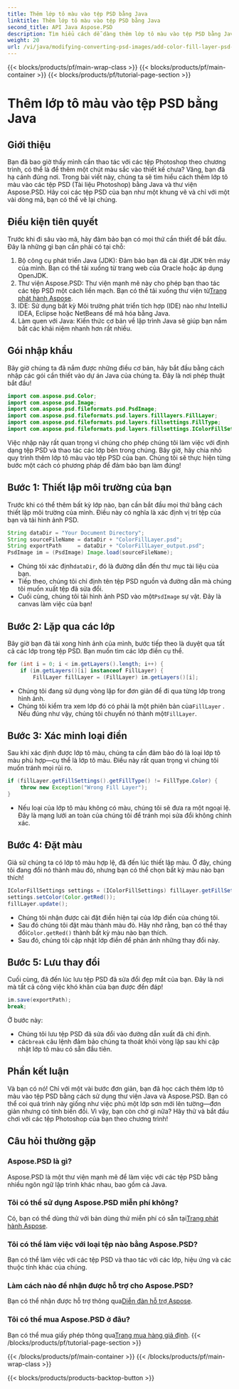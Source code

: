 ```yaml
---
title: Thêm lớp tô màu vào tệp PSD bằng Java
linktitle: Thêm lớp tô màu vào tệp PSD bằng Java
second_title: API Java Aspose.PSD
description: Tìm hiểu cách dễ dàng thêm lớp tô màu vào tệp PSD bằng Java và Aspose.PSD. Hãy làm theo hướng dẫn từng bước của chúng tôi để thiết kế nhanh hơn.
weight: 20
url: /vi/java/modifying-converting-psd-images/add-color-fill-layer-psd-files/
---
```


{{< blocks/products/pf/main-wrap-class >}}
{{< blocks/products/pf/main-container >}}
{{< blocks/products/pf/tutorial-page-section >}}

# Thêm lớp tô màu vào tệp PSD bằng Java

## Giới thiệu
Bạn đã bao giờ thấy mình cần thao tác với các tệp Photoshop theo chương trình, có thể là để thêm một chút màu sắc vào thiết kế chưa? Vâng, bạn đã hạ cánh đúng nơi. Trong bài viết này, chúng ta sẽ tìm hiểu cách thêm lớp tô màu vào các tệp PSD (Tài liệu Photoshop) bằng Java và thư viện Aspose.PSD. Hãy coi các tệp PSD của bạn như một khung vẽ và chỉ với một vài dòng mã, bạn có thể vẽ lại chúng.
## Điều kiện tiên quyết
Trước khi đi sâu vào mã, hãy đảm bảo bạn có mọi thứ cần thiết để bắt đầu. Đây là những gì bạn cần phải có tại chỗ:
1. Bộ công cụ phát triển Java (JDK): Đảm bảo bạn đã cài đặt JDK trên máy của mình. Bạn có thể tải xuống từ trang web của Oracle hoặc áp dụng OpenJDK.
2.  Thư viện Aspose.PSD: Thư viện mạnh mẽ này cho phép bạn thao tác các tệp PSD một cách liền mạch. Bạn có thể tải xuống thư viện từ[Trang phát hành Aspose](https://releases.aspose.com/psd/java/).
3. IDE: Sử dụng bất kỳ Môi trường phát triển tích hợp (IDE) nào như IntelliJ IDEA, Eclipse hoặc NetBeans để mã hóa bằng Java.
4. Làm quen với Java: Kiến thức cơ bản về lập trình Java sẽ giúp bạn nắm bắt các khái niệm nhanh hơn rất nhiều.
## Gói nhập khẩu
Bây giờ chúng ta đã nắm được những điều cơ bản, hãy bắt đầu bằng cách nhập các gói cần thiết vào dự án Java của chúng ta. Đây là nơi phép thuật bắt đầu! 
```java
import com.aspose.psd.Color;
import com.aspose.psd.Image;
import com.aspose.psd.fileformats.psd.PsdImage;
import com.aspose.psd.fileformats.psd.layers.filllayers.FillLayer;
import com.aspose.psd.fileformats.psd.layers.fillsettings.FillType;
import com.aspose.psd.fileformats.psd.layers.fillsettings.IColorFillSettings;
```
Việc nhập này rất quan trọng vì chúng cho phép chúng tôi làm việc với định dạng tệp PSD và thao tác các lớp bên trong chúng.
Bây giờ, hãy chia nhỏ quy trình thêm lớp tô màu vào tệp PSD của bạn. Chúng tôi sẽ thực hiện từng bước một cách có phương pháp để đảm bảo bạn làm đúng!
## Bước 1: Thiết lập môi trường của bạn
Trước khi có thể thêm bất kỳ lớp nào, bạn cần bắt đầu mọi thứ bằng cách thiết lập môi trường của mình. Điều này có nghĩa là xác định vị trí tệp của bạn và tải hình ảnh PSD. 
```java
String dataDir = "Your Document Directory";
String sourceFileName = dataDir + "ColorFillLayer.psd";
String exportPath     = dataDir + "ColorFillLayer_output.psd";
PsdImage im = (PsdImage) Image.load(sourceFileName);
```
-  Chúng tôi xác định`dataDir`, đó là đường dẫn đến thư mục tài liệu của bạn.
- Tiếp theo, chúng tôi chỉ định tên tệp PSD nguồn và đường dẫn mà chúng tôi muốn xuất tệp đã sửa đổi.
-  Cuối cùng, chúng tôi tải hình ảnh PSD vào một`PsdImage` sự vật. Đây là canvas làm việc của bạn!
## Bước 2: Lặp qua các lớp
Bây giờ bạn đã tải xong hình ảnh của mình, bước tiếp theo là duyệt qua tất cả các lớp trong tệp PSD. Bạn muốn tìm các lớp điền cụ thể.
```java
for (int i = 0; i < im.getLayers().length; i++) {
    if (im.getLayers()[i] instanceof FillLayer) {
        FillLayer fillLayer = (FillLayer) im.getLayers()[i];
```
- Chúng tôi đang sử dụng vòng lặp for đơn giản để đi qua từng lớp trong hình ảnh.
-  Chúng tôi kiểm tra xem lớp đó có phải là một phiên bản của`FillLayer` . Nếu đúng như vậy, chúng tôi chuyển nó thành một`FillLayer`.
## Bước 3: Xác minh loại điền
Sau khi xác định được lớp tô màu, chúng ta cần đảm bảo đó là loại lớp tô màu phù hợp—cụ thể là lớp tô màu. Điều này rất quan trọng vì chúng tôi muốn tránh mọi rủi ro.
```java
if (fillLayer.getFillSettings().getFillType() != FillType.Color) {
    throw new Exception("Wrong Fill Layer");
}
```
- Nếu loại của lớp tô màu không có màu, chúng tôi sẽ đưa ra một ngoại lệ. Đây là mạng lưới an toàn của chúng tôi để tránh mọi sửa đổi không chính xác.
## Bước 4: Đặt màu
Giả sử chúng ta có lớp tô màu hợp lệ, đã đến lúc thiết lập màu. Ở đây, chúng tôi đang đổi nó thành màu đỏ, nhưng bạn có thể chọn bất kỳ màu nào bạn thích!
```java
IColorFillSettings settings = (IColorFillSettings) fillLayer.getFillSettings();
settings.setColor(Color.getRed());
fillLayer.update();
```
- Chúng tôi nhận được cài đặt điền hiện tại của lớp điền của chúng tôi.
-  Sau đó chúng tôi đặt màu thành màu đỏ. Hãy nhớ rằng, bạn có thể thay đổi`Color.getRed()` thành bất kỳ màu nào bạn thích.
- Sau đó, chúng tôi cập nhật lớp điền để phản ánh những thay đổi này.
## Bước 5: Lưu thay đổi
Cuối cùng, đã đến lúc lưu tệp PSD đã sửa đổi đẹp mắt của bạn. Đây là nơi mà tất cả công việc khó khăn của bạn được đền đáp!
```java
im.save(exportPath);
break;
```
Ở bước này:
- Chúng tôi lưu tệp PSD đã sửa đổi vào đường dẫn xuất đã chỉ định.
-  các`break` câu lệnh đảm bảo chúng ta thoát khỏi vòng lặp sau khi cập nhật lớp tô màu có sẵn đầu tiên.
## Phần kết luận
Và bạn có nó! Chỉ với một vài bước đơn giản, bạn đã học cách thêm lớp tô màu vào tệp PSD bằng cách sử dụng thư viện Java và Aspose.PSD. Bạn có thể coi quá trình này giống như việc phủ một lớp sơn mới lên tường—đơn giản nhưng có tính biến đổi. Vì vậy, bạn còn chờ gì nữa? Hãy thử và bắt đầu chơi với các tệp Photoshop của bạn theo chương trình!
## Câu hỏi thường gặp
### Aspose.PSD là gì?  
Aspose.PSD là một thư viện mạnh mẽ để làm việc với các tệp PSD bằng nhiều ngôn ngữ lập trình khác nhau, bao gồm cả Java.
### Tôi có thể sử dụng Aspose.PSD miễn phí không?  
 Có, bạn có thể dùng thử với bản dùng thử miễn phí có sẵn tại[Trang phát hành Aspose](https://releases.aspose.com/).
### Tôi có thể làm việc với loại tệp nào bằng Aspose.PSD?  
Bạn có thể làm việc với các tệp PSD và thao tác với các lớp, hiệu ứng và các thuộc tính khác của chúng.
### Làm cách nào để nhận được hỗ trợ cho Aspose.PSD?  
 Bạn có thể nhận được hỗ trợ thông qua[Diễn đàn hỗ trợ Aspose](https://forum.aspose.com/c/psd/34).
### Tôi có thể mua Aspose.PSD ở đâu?  
 Bạn có thể mua giấy phép thông qua[Trang mua hàng giả định](https://purchase.aspose.com/buy).
{{< /blocks/products/pf/tutorial-page-section >}}

{{< /blocks/products/pf/main-container >}}
{{< /blocks/products/pf/main-wrap-class >}}

{{< blocks/products/products-backtop-button >}}
